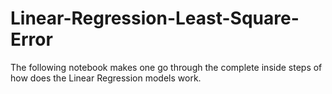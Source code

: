# Linear-Regression-Least-Square-Error


The following notebook makes one go through the complete inside steps of how does the Linear Regression models work.
